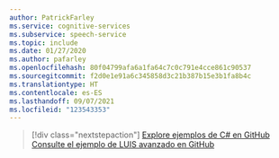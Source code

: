 ```yaml
---
author: PatrickFarley
ms.service: cognitive-services
ms.subservice: speech-service
ms.topic: include
ms.date: 01/27/2020
ms.author: pafarley
ms.openlocfilehash: 80f04799afa6a1fa64c7c0c791e4cce861c90537
ms.sourcegitcommit: f2d0e1e91a6c345858d3c21b387b15e3b1fa8b4c
ms.translationtype: HT
ms.contentlocale: es-ES
ms.lasthandoff: 09/07/2021
ms.locfileid: "123543353"
---
```

> [!div class="nextstepaction"]
> [Explore ejemplos de C# en GitHub](https://aka.ms/speech/github-csharp)
> [Consulte el ejemplo de LUIS avanzado en GitHub](https://github.com/Azure/pizza_luis_bot)

